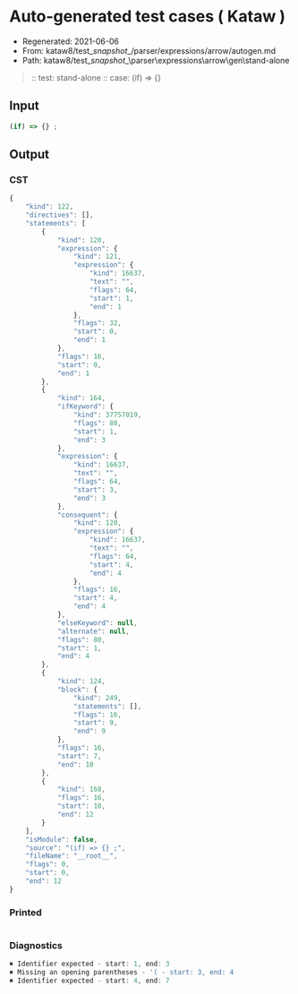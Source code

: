 # Auto-generated test cases ( Kataw )
- Regenerated: 2021-06-06
- From: kataw8/test\__snapshot__/parser/expressions/arrow/autogen.md
- Path: kataw8/test\__snapshot__\parser\expressions\arrow\gen\stand-alone
> :: test: stand-alone
> :: case: (if) => {}
## Input

`````js
(if) => {} ;
`````
## Output

### CST

```javascript
{
    "kind": 122,
    "directives": [],
    "statements": [
        {
            "kind": 120,
            "expression": {
                "kind": 121,
                "expression": {
                    "kind": 16637,
                    "text": "",
                    "flags": 64,
                    "start": 1,
                    "end": 1
                },
                "flags": 32,
                "start": 0,
                "end": 1
            },
            "flags": 16,
            "start": 0,
            "end": 1
        },
        {
            "kind": 164,
            "ifKeyword": {
                "kind": 37757019,
                "flags": 80,
                "start": 1,
                "end": 3
            },
            "expression": {
                "kind": 16637,
                "text": "",
                "flags": 64,
                "start": 3,
                "end": 3
            },
            "consequent": {
                "kind": 120,
                "expression": {
                    "kind": 16637,
                    "text": "",
                    "flags": 64,
                    "start": 4,
                    "end": 4
                },
                "flags": 16,
                "start": 4,
                "end": 4
            },
            "elseKeyword": null,
            "alternate": null,
            "flags": 80,
            "start": 1,
            "end": 4
        },
        {
            "kind": 124,
            "block": {
                "kind": 249,
                "statements": [],
                "flags": 16,
                "start": 9,
                "end": 9
            },
            "flags": 16,
            "start": 7,
            "end": 10
        },
        {
            "kind": 168,
            "flags": 16,
            "start": 10,
            "end": 12
        }
    ],
    "isModule": false,
    "source": "(if) => {} ;",
    "fileName": "__root__",
    "flags": 0,
    "start": 0,
    "end": 12
}
```

### Printed

```javascript

```

### Diagnostics

```javascript
✖ Identifier expected - start: 1, end: 3
✖ Missing an opening parentheses - '( - start: 3, end: 4
✖ Identifier expected - start: 4, end: 7

```

